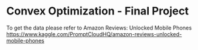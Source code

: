 # Convex Optimization - Final Project

To get the data please refer to Amazon Reviews: Unlocked Mobile Phones
https://www.kaggle.com/PromptCloudHQ/amazon-reviews-unlocked-mobile-phones
